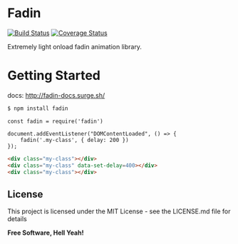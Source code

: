 # Fadin

[![Build Status](https://travis-ci.org/dev-warner/fadin.svg?branch=master)](https://travis-ci.org/dev-warner/fadin)
[![Coverage Status](https://coveralls.io/repos/github/dev-warner/fadin/badge.svg?branch=master)](https://coveralls.io/github/dev-warner/fadin?branch=master)


Extremely light onload fadin animation library.

# Getting Started

docs: http://fadin-docs.surge.sh/

```sh
$ npm install fadin
```

```node
const fadin = require('fadin')

document.addEventListener("DOMContentLoaded", () => {
    fadin('.my-class', { delay: 200 })
});

```
```html
<div class="my-class"></div>
<div class="my-class" data-set-delay=400></div>
<div class="my-class"></div>
```

License
----

This project is licensed under the MIT License - see the LICENSE.md file for details

**Free Software, Hell Yeah!**

